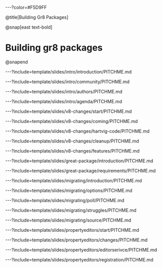 ---?color=#F5D9FF

@title[Building Gr8 Packages]

@snap[east text-bold]

# Building gr8 packages

@snapend

---?include=template/slides/intro/introduction/PITCHME.md

---?include=template/slides/intro/community/PITCHME.md

---?include=template/slides/intro/authors/PITCHME.md

---?include=template/slides/intro/agenda/PITCHME.md

---?include=template/slides/v8-changes/start/PITCHME.md

---?include=template/slides/v8-changes/coming/PITCHME.md

---?include=template/slides/v8-changes/hartvig-code/PITCHME.md

---?include=template/slides/v8-changes/cleanup/PITCHME.md

---?include=template/slides/v8-changes/features/PITCHME.md

---?include=template/slides/great-package/introduction/PITCHME.md

---?include=template/slides/great-package/requirements/PITCHME.md

---?include=template/slides/migrating/introduction/PITCHME.md

---?include=template/slides/migrating/options/PITCHME.md

---?include=template/slides/migrating/poll/PITCHME.md

---?include=template/slides/migrating/struggles/PITCHME.md

---?include=template/slides/migrating/source/PITCHME.md

---?include=template/slides/propertyeditors/start/PITCHME.md

---?include=template/slides/propertyeditors/changes/PITCHME.md

---?include=template/slides/propertyeditors/editorserivce/PITCHME.md

---?include=template/slides/propertyeditors/registration/PITCHME.md
